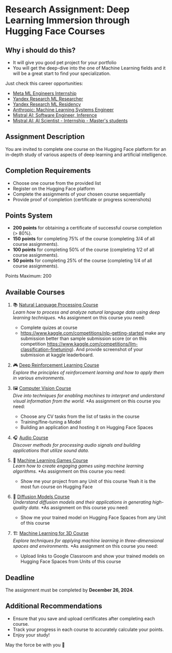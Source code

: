 # Research Assignment: Deep Learning Immersion through Hugging Face Courses

## Why i should do this?
- It will give you good pet project for your portfolio
- You will get the deep-dive into the one of Machine Learning fields and it will be a great start to find your specialization.

Just check this career opportunities:
- [Meta ML Engineers Internship](https://www.metacareers.com/jobs?roles[0]=Internship)
- [Yandex Research ML Researcher](https://yandex.com/jobs/vacancies/researcher-machine-learning-1528)
- [Yandex Research ML Residency](https://yandex.com/jobs/vacancies/yandex-research-ml-residency-1740)
- [Anthropic: Machine Learning Systems Engineer](https://boards.greenhouse.io/anthropic/jobs/4180125008)  
- [Mistral AI: Software Engineer, Inference](https://jobs.lever.co/mistral/162f82e4-2503-4c8b-a05e-64f70ae9d7e1)
- [Mistral AI: AI Scientist - Internship - Master's students](https://jobs.lever.co/mistral/292397f0-4ac7-4309-a0e8-63c97761a2cb)



## Assignment Description

You are invited to complete one course on the Hugging Face platform for an in-depth study of various aspects of deep learning and artificial intelligence.

## Completion Requirements

- Choose one course from the provided list
- Register on the Hugging Face platform
- Complete the assignments of your chosen course sequentially
- Provide proof of completion (certificate or progress screenshots)

## Points System

- **200 points** for obtaining a certificate of successful course completion (> 80%).
- **150 points** for completing 75% of the course (completing 3/4 of all course assignments).
- **100 points** for completing 50% of the course (completing 1/2 of all course assignments).
- **50 points** for completing 25% of the course (completing 1/4 of all course assignments).

Points Maximum: 200

## Available Courses

1. 📚 [Natural Language Processing Course](https://huggingface.co/learn/nlp-course/)  
   *Learn how to process and analyze natural language data using deep learning techniques.*
   *As assignment on this course you need:
   - Complete quizes at course
   - https://www.kaggle.com/competitions/nlp-getting-started make any submission better than sample submission score (or on this competition https://www.kaggle.com/competitions/llm-classification-finetuning). And provide screenshot of your submission at kaggle leaderboard.
 
   
2. 🎮 [Deep Reinforcement Learning Course](https://huggingface.co/learn/deep-rl-course/unit0/introduction)  
   *Explore the principles of reinforcement learning and how to apply them in various environments.*

3. 🖼️ [Computer Vision Course](https://huggingface.co/learn/computer-vision-course/unit0/welcome/welcome)  
   *Dive into techniques for enabling machines to interpret and understand visual information from the world.*
   *As assignment on this course you need:
   - Choose any CV tasks from the list of tasks in the course
   - Training/fine-tuning a Model
   - Building an application and hosting it on Hugging Face Spaces

4. 🎧 [Audio Course](https://huggingface.co/learn/audio-course/chapter0/introduction)  
   *Discover methods for processing audio signals and building applications that utilize sound data.*

5. 🎲 [Machine Learning Games Course](https://huggingface.co/learn/ml-games-course/unit0/introduction)  
   *Learn how to create engaging games using machine learning algorithms.*
   *As assignment on this course you need:
   - Show me your project from any Unit of this course
   Yeah it is the most fun course on Hugging Face

6. 🌌 [Diffusion Models Course](https://huggingface.co/learn/diffusion-course/unit0/1)  
   *Understand diffusion models and their applications in generating high-quality data.*
   *As assignment on this course you need:
   - Show me your trained model on Hugging Face Spaces from any Unit of this course

7. 🏗️ [Machine Learning for 3D Course](https://huggingface.co/learn/ml-for-3d-course/unit0/introduction)  
   *Explore techniques for applying machine learning in three-dimensional spaces and environments.*
   *As assignment on this course you need:
   - Upload links to Google Classroom and show your trained models on Hugging Face Spaces from Units of this course

## Deadline

The assignment must be completed by **December 26, 2024**.

## Additional Recommendations

- Ensure that you save and upload certificates after completing each course.
- Track your progress in each course to accurately calculate your points.
- Enjoy your study! 

May the force be with you 🚀